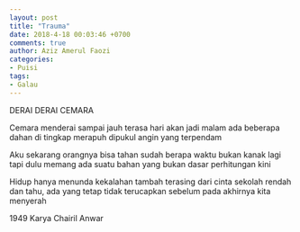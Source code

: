 ```yaml
---
layout: post
title: "Trauma"
date: 2018-4-18 00:03:46 +0700
comments: true
author: Aziz Amerul Faozi
categories: 
- Puisi
tags:
- Galau
---
```


DERAI DERAI CEMARA

Cemara menderai sampai jauh
terasa hari akan jadi malam
ada beberapa dahan di tingkap merapuh
dipukul angin yang terpendam

Aku sekarang orangnya bisa tahan
sudah berapa waktu bukan kanak lagi
tapi dulu memang ada suatu bahan
yang bukan dasar perhitungan kini

Hidup hanya menunda kekalahan
tambah terasing dari cinta sekolah rendah
dan tahu, ada yang tetap tidak terucapkan
sebelum pada akhirnya kita menyerah

1949
Karya Chairil Anwar
